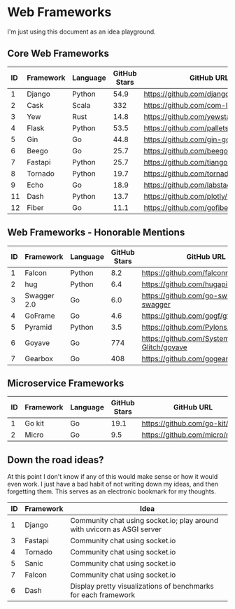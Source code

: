 # Web Frameworks

I'm just using this document as an idea playground.

## Core Web Frameworks

| ID | Framework | Language | GitHub Stars | GitHub URL                               |
|:---|-----------|----------|--------------|------------------------------------------|
| 1  | Django    | Python   | 54.9         | https://github.com/django/django         |
| 2  | Cask      | Scala    |  332         | https://github.com/com-lihaoyi/cask      |
| 3  | Yew       | Rust     | 14.8         | https://github.com/yewstack/yew          |
| 4  | Flask     | Python   | 53.5         | https://github.com/pallets/flask         |
| 5  | Gin       | Go       | 44.8         | https://github.com/gin-gonic/gin         |
| 6  | Beego     | Go       | 25.7         | https://github.com/beego/beego           |
| 7  | Fastapi   | Python   | 25.7         | https://github.com/tiangolo/fastapi      |
| 8  | Tornado   | Python   | 19.7         | https://github.com/tornadoweb/tornado    |
| 9  | Echo      | Go       | 18.9         | https://github.com/labstack/echo         |
| 11 | Dash      | Python   | 13.7         | https://github.com/plotly/dash           |
| 12 | Fiber     | Go       | 11.1         | https://github.com/gofiber/fiber         |

## Web Frameworks - Honorable Mentions

| ID | Framework   | Language | GitHub Stars | GitHub URL                               |
|:---|-------------|----------|--------------|------------------------------------------|
| 1  | Falcon      | Python   |  8.2         | https://github.com/falconry/falcon       |
| 2  | hug         | Python   |  6.4         | https://github.com/hugapi/hug            |
| 3  | Swagger 2.0 | Go       |  6.0         | https://github.com/go-swagger/go-swagger |
| 4  | GoFrame     | Go       |  4.6         | https://github.com/gogf/gf               |
| 5  | Pyramid     | Python   |  3.5         | https://github.com/Pylons/pyramid        |
| 6  | Goyave      | Go       |  774         | https://github.com/System-Glitch/goyave  |
| 7  | Gearbox     | Go       |  408         | https://github.com/gogearbox/gearbox     |

## Microservice Frameworks

| ID | Framework | Language | GitHub Stars | GitHub URL                               |
|:---|-----------|----------|--------------|------------------------------------------|
| 1  | Go kit    | Go       | 19.1         | https://github.com/go-kit/kit            |
| 2  | Micro     | Go       |  9.5         | https://github.com/micro/micro           |

## Down the road ideas?

At this point I don't know if any of this would make sense or how it would even work. I
just have a bad habit of not writing down my ideas, and then forgetting them. This serves
as an electronic bookmark for my thoughts.

| ID | Framework | Idea                                                                    |
|:---|-----------|-------------------------------------------------------------------------|
| 1  | Django    | Community chat using socket.io; play around with uvicorn as ASGI server |
| 3  | Fastapi   | Community chat using socket.io                                          |
| 4  | Tornado   | Community chat using socket.io                                          |
| 5  | Sanic     | Community chat using socket.io                                          |
| 7  | Falcon    | Community chat using socket.io                                          |
| 6  | Dash      | Display pretty visualizations of benchmarks for each framework          |
